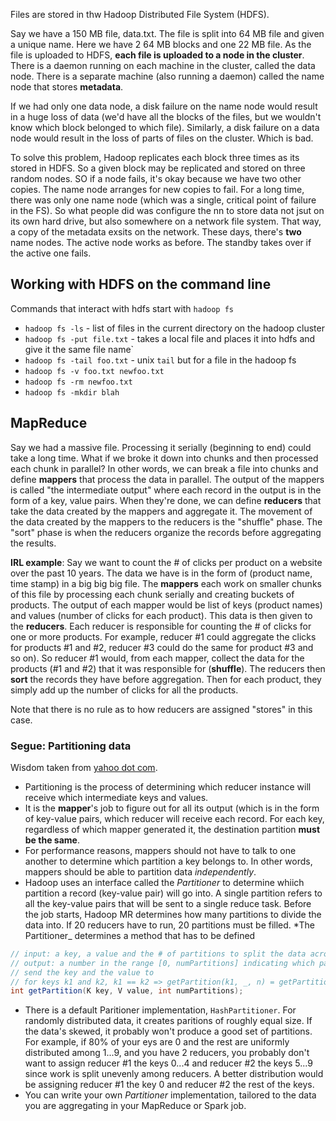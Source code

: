 Files are stored in thw Hadoop Distributed File System (HDFS).

Say we have a 150 MB file, data.txt. The file is split into 64 MB file and given
a unique name. Here we have 2 64 MB blocks and one 22 MB file. As the file is
uploaded to HDFS, **each file is uploaded to a node in the cluster**. There is a
daemon running on each machine in the cluster, called the data node. There is a
separate machine (also running a daemon) called the name node that stores
**metadata**.

If we had only one data node, a disk failure on the name node would result in a
huge loss of data (we'd have all the blocks of the files, but we wouldn't know
which block belonged to which file). Similarly, a disk failure on a data node
would result in the loss of parts of files on the cluster. Which is bad.

To solve this problem, Hadoop replicates each block three times as its stored in
HDFS. So a given block may be replicated and stored on three random nodes. SO if
a node fails, it's okay because we have two other copies. The name node arranges
for new copies to fail. For a long time, there was only one name node (which was
a single, critical point of failure in the FS). So what people did was configure
the nn to store data not jsut on its own hard drive, but also somewhere on a
network file system. That way, a copy of the metadata exsits on the network.
These days, there's **two** name nodes. The active node works as before. The
standby takes over if the active one fails.

## Working with HDFS on the command line

Commands that interact with hdfs start with `hadoop fs`

- `hadoop fs -ls` - list of files in the current directory on the hadoop cluster
- `hadoop fs -put file.txt` - takes a local file and places it into hdfs and
  give it the same file name`
- `hadoop fs -tail foo.txt` - unix `tail` but for a file in the hadoop fs
- `hadoop fs -v foo.txt newfoo.txt`
- `hadoop fs -rm newfoo.txt`
- `hadoop fs -mkdir blah`

## MapReduce

Say we had a massive file. Processing it serially (beginning to end) could take
a long time. What if we broke it down into chunks and then processed each chunk
in parallel? In other words, we can break a file into chunks and define
**mappers** that process the data in parallel. The output of the mappers is called
"the intermediate output" where each record in the output is in the form of a key,
value pairs. When they're done, we can define
**reducers** that take the data created by the mappers and aggregate it. The
movement of the data created by the mappers to the reducers is the "shuffle"
phase. The "sort" phase is when the reducers organize the records before
aggregating the results.

**IRL example**: Say we want to count the # of clicks per product on a website
over the past 10 years. The data we have is in the form of (product name, time
stamp) in a big big big file. The **mappers** each work on smaller chunks of
this file by processing each chunk serially and creating buckets of products.
The output of each mapper would be list of keys (product names) and values
(number of clicks for each product). This data is then given to the **reducers**.
Each reducer is responsible for counting the # of clicks for one or more products.
For example, reducer #1 could aggregate the clicks for products #1 and #2, reducer
#3 could do the same for product #3 and so on). So reducer #1 would, from each mapper,
collect the data for the products (#1 and #2) that it was responsible for (**shuffle**).
The reducers then **sort** the records they have before aggregation. Then for each product,
they simply add up the number of clicks for all the products.

Note that there is no rule as to how reducers are assigned "stores" in this case.

### Segue: Partitioning data

Wisdom taken from [yahoo dot com](https://developer.yahoo.com/hadoop/tutorial/module5.html#partitioning).

- Partitioning is the process of determining which reducer instance will receive which intermediate keys and values.
- It is the **mapper**'s job to figure out for all its output (which is in the form of key-value pairs, which reducer will receive each record. For each key, regardless of which mapper generated it, the destination partition **must be the same**.
- For performance reasons, mappers should not have to talk to one another to determine which partition a key belongs to. In other words, mappers should be able to partition data *independently*.
- Hadoop uses an interface called the _Partitioner_ to determine whiich partition a record (key-value pair) will go into. A single partition refers to all the key-value pairs that will be sent to a single reduce task. Before the job starts, Hadoop MR determines how many partitions to divide the data into. If 20 reducers have to run, 20 partitions must be filled. *The Partitioner_ determines a method that has to be defined

```java
// input: a key, a value and the # of partitions to split the data across
// output: a number in the range [0, numPartitions] indicating which partition to
// send the key and the value to
// for keys k1 and k2, k1 == k2 => getPartition(k1, _, n) = getPartition(k2, _, n)
int getPartition(K key, V value, int numPartitions);
```

- There is a default Paritioner implementation, `HashPartitioner`. For randomly distributed data, it creates paritions of roughly equal size. If the data's skewed, it probably won't produce a good set of partitions. For example, if 80% of your eys are 0 and the rest are uniformly distributed among 1...9, and you have 2 reducers, you probably don't want to assign reducer #1 the keys 0...4 and reducer #2 the keys 5...9 since work is split unevenly among reducers. A better distribution would be assigning reducer #1 the key 0 and reducer #2 the rest of the keys.
- You can write your own *Partitioner* implementation, tailored to the data you are aggregating in your MapReduce or Spark job.
